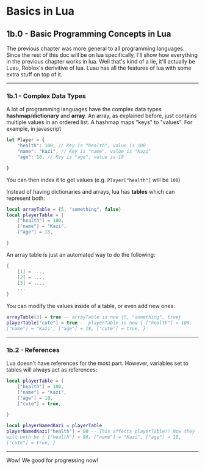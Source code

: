 <style>

code {
  white-space : pre-wrap !important;
  word-break: break-word;
}

</style>


# Basics in Lua

## 1b.0 - Basic Programming Concepts in Lua
The previous chapter was more general to all programming languages. Since the rest of this doc will be on lua specifically, I'll show how everything in the previous chapter works in lua. Well that's kind of a lie, it'll actually be Luau, Roblox's derivitive of lua. Luau has all the features of lua with some extra stuff on top of it.

<hr>

### 1b.1 - Complex Data Types
A lot of programming languages have the complex data types **hashmap**/**dictionary** and **array**. An array, as explained before, just contains multiple values in an ordered list. A hashmap maps "keys" to "values". For example, in javascript
```js
let Player = {
    "health": 100, // Key is "health", value is 100
    "name": "Kazi", // Key is "name", value is "Kazi"
    "age": 18, // Key is "age", value is 18

}
```
You can then index it to get values (e.g. ``Player["health"]`` will be ``100``)

Instead of having dictionaries and arrays, lua has **tables** which can represent both:
```lua
local arrayTable = {5, "something", false}
local playerTable = {
    ["health"] = 100,
    ["name"] = "Kazi",
    ["age"] = 18,

}
```
An array table is just an automated way to do the following:
```lua
{
    [1] = ...,
    [2] = ...,
    [3] = ...,
    ...
}
```
You can modify the values inside of a table, or even add new ones:
```lua
arrayTable[3] = true -- arrayTable is now {5, "something", true}
playerTable["cute"] = true -- playerTable is now { ["health"] = 100, ["name"] = "Kazi", ["age"] = 18, ["cute"] = true, }
```
<hr>

### 1b.2 - References
Lua doesn't have references for the most part. However, variables set to tables will always act as references:
```lua
local playerTable = {
    ["health"] = 100,
    ["name"] = "Kazi",
    ["age"] = 18,
    ["cute"] = true,

}

local playerNamedKazi = playerTable
playerNamedKazi["health"] = 80 -- This affects playerTable!! Now they will both be { ["health"] = 80, ["name"] = "Kazi", ["age"] = 18, ["cute"] = true, }
```
<hr>

Wow! We good for progressing now!
